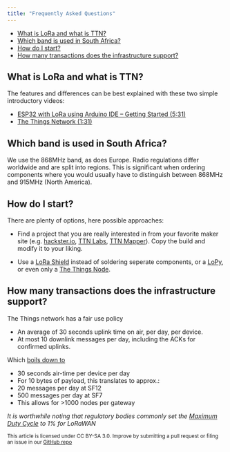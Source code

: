 ```yaml
---
title: "Frequently Asked Questions"
---
```


- [What is LoRa and what is TTN?](#what-is-lora-and-what-is-ttn)
- [Which band is used in South Africa?](#which-band-is-used-in-south-africa)
- [How do I start?](#how-do-i-start)
- [How many transactions does the infrastructure support?](#how-many-transactions-does-the-infrastructure-support)


## What is LoRa and what is TTN?

The features and differences can be best explained with these two simple introductory videos:

- [ESP32 with LoRa using Arduino IDE – Getting Started (5:31)](https://www.youtube.com/watch?v=w6ygDCTSQug) 
- [The Things Network (1:31)](https://www.youtube.com/watch?v=U4UrXl-SGEo)

## Which band is used in South Africa?

We use the 868MHz band, as does Europe. Radio regulations differ worldwide and are split into regions. This is significant when ordering components where you would usually have to distinguish between 868MHz and 915MHz (North America).

## How do I start? 

There are plenty of options, here possible approaches: 

- Find a project that you are really interested in from your favorite maker site (e.g. [hackster.io](https://www.hackster.io/the-things-network), [TTN Labs](https://www.thethingsnetwork.org/labs/stories/), [TTN Mapper](https://github.com/ttnmapper/gps-node-examples)). Copy the build and modify it to your liking.

- Use a [LoRa Shield](http://wiki.dragino.com/index.php?title=Lora_Shield) instead of soldering seperate components, or a [LoPy](https://www.thethingsnetwork.org/docs/devices/lopy/), or even only a [The Things Node](https://www.thethingsnetwork.org/docs/devices/node/). 

##  How many transactions does the infrastructure support? 

The Things network has a fair use policy

- An average of 30 seconds uplink time on air, per day, per device.
- At most 10 downlink messages per day, including the ACKs for confirmed uplinks.

Which [boils down to](https://www.thethingsnetwork.org/forum/t/limitations-data-rate-packet-size-30-seconds-uplink-and-10-messages-downlink-per-day-fair-access-policy/1300) 

- 30 seconds air-time per device per day
- For 10 bytes of payload, this translates to approx.:
- 20 messages per day at SF12
- 500 messages per day at SF7
- This allows for >1000 nodes per gateway

*It is worthwhile noting that regulatory bodies commonly set the [Maximum Duty Cycle](https://www.thethingsnetwork.org/docs/lorawan/duty-cycle.html#maximum-duty-cycle) to 1% for LoRaWAN*


<small>This article is licensed under CC BY-SA 3.0. Improve by submitting a pull request or filing an issue in our [GitHub repo](https://github.com/onisa-org-za/www-onisa-org-za)</small>
